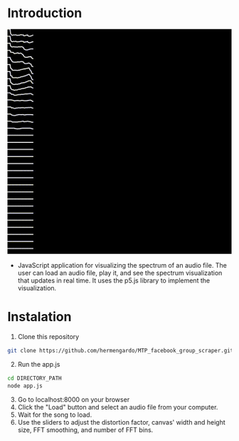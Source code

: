 # Introduction
![](./sketches/sample.gif)
- JavaScript application for visualizing the spectrum of an audio file. The user can load an audio file, play it, and see the spectrum visualization that updates in real time. It uses the p5.js library to implement the visualization.

# Instalation
1. Clone this repository
```sh
git clone https://github.com/hermengardo/MTP_facebook_group_scraper.git
```
2. Run the app.js
```sh
cd DIRECTORY_PATH
node app.js
```
3. Go to localhost:8000 on your browser
4. Click the "Load" button and select an audio file from your computer.
5. Wait for the song to load.
6. Use the sliders to adjust the distortion factor, canvas' width and height size, FFT smoothing, and number of FFT bins.